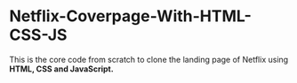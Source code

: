 # Netflix-Coverpage-With-HTML-CSS-JS
This is the core code from scratch to clone the landing page of Netflix using **HTML, CSS and JavaScript.**
